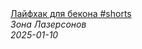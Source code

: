 <!--2025-01-10 10:00:54-->
<div class="yb">
  <a class="nodecor" href="/posts.html?eda/lajfhak_dlya_bekona_shorts">
    <img class="preview" data-videoid="nCORMZxNB1s" src="https://i3.ytimg.com/vi/nCORMZxNB1s/hqdefault.jpg" align="middle" alt="">
  </a>
  <div class="inlbl text">
    <a class="nodecor" href="/posts.html?eda/lajfhak_dlya_bekona_shorts">Лайфхак для бекона #shorts</a><br>
    <i class="smaller2">Зона Лазерсoнов</i><br>
    <i class="smaller3">2025-01-10</i>
  </div>
</div>

